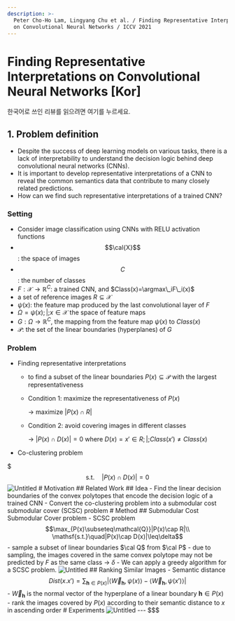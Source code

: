 ```yaml
---
description: >-
  Peter Cho-Ho Lam, Lingyang Chu et al. / Finding Representative Interpretations
  on Convolutional Neural Networks / ICCV 2021
---
```


# Finding Representative Interpretations on Convolutional Neural Networks \[Kor]

한국어로 쓰인 리뷰를 읽으려면 여기를 누르세요.

## 1. Problem definition

* Despite the success of deep learning models on various tasks, there is a lack of interpretability to understand the decision logic behind deep convolutional neural networks (CNNs).
* It is important to develop representative interpretations of a CNN to reveal the common semantics data that contribute to many closely related predictions.
* How can we find such representative interpretations of a trained CNN?

### Setting

* Consider image classification using CNNs with RELU activation functions
* $$\cal{X}$$: the space of images
* $$C$$: the number of classes
* $F:\mathcal{X}\rightarrow\mathbb{R}^C$: a trained CNN, and $Class(x)=\argmax\_iF\_i(x)$
* a set of reference images $R\subseteq\mathcal{X}$
* $\psi(x)$: the feature map produced by the last convolutional layer of $F$
* $\Omega={\psi(x);|;x\in\mathcal{X} }$ the space of feature maps
* $G:\Omega\rightarrow\mathbb{R}^C$, the mapping from the feature map $\psi(x)$ to $Class(x)$
* $\mathcal{P}$: the set of the linear boundaries (hyperplanes) of $G$

### Problem

* Finding representative interpretations
  * to find a subset of the linear boundaries $P(x)\subseteq\mathcal{P}$ with the largest representativeness
  *   Condition 1: maximize the representativeness of $P(x)$

      → maximize $|P(x)\cap R|$
  *   Condition 2: avoid covering images in different classes

      → $|P(x)\cap D(x)|=0$ where $D(x)={x'\in R;|;Class(x')\neq Class(x)}$
* Co-clustering problem

$$$
\mathsf{s.t.}\quad|P(x)\cap D(x)|=0$$ ![Untitled](%5BReview%5D%20Finding%20Representative%20Interpretations%20on%20cbb5f8a3e3c94badb112bb7164bafb3a/Untitled.png) # Motivation ## Related Work ## Idea - Find the linear decision boundaries of the convex polytopes that encode the decision logic of a trained CNN - Convert the co-clustering problem into a submodular cost submodular cover (SCSC) problem # Method ## Submodular Cost Submodular Cover problem - SCSC problem $$\max_{P(x)\subseteq\mathcal{Q}}|P(x)\cap R|\\ \mathsf{s.t.}\quad|P(x)\cap D(x)|\leq\delta$$ - sample a subset of linear boundaries $\cal Q$ from $\cal P$ - due to sampling, the images covered in the same convex polytope may not be predicted by $F$ as the same class → $\delta$ - We can apply a greedy algorithm for a SCSC problem. ![Untitled](%5BReview%5D%20Finding%20Representative%20Interpretations%20on%20cbb5f8a3e3c94badb112bb7164bafb3a/Untitled%201.png) ## Ranking Similar Images - Semantic distance $$Dist(x.x')=\sum_{\mathbf{h}\in P(x)}\Big\vert \langle \overrightarrow{W}_\mathbf{h},\psi(x)\rangle -\langle \overrightarrow{W}_\mathbf{h},\psi(x')\rangle \Big\vert$$ - $\overrightarrow{W}_\mathbf{h}$ is the normal vector of the hyperplane of a linear boundary $\mathbf{h}\in P(x)$ - rank the images covered by $P(x)$ according to their semantic distance to $x$ in ascending order # Experiments ![Untitled](%5BReview%5D%20Finding%20Representative%20Interpretations%20on%20cbb5f8a3e3c94badb112bb7164bafb3a/Untitled%202.png) ---
$$$
